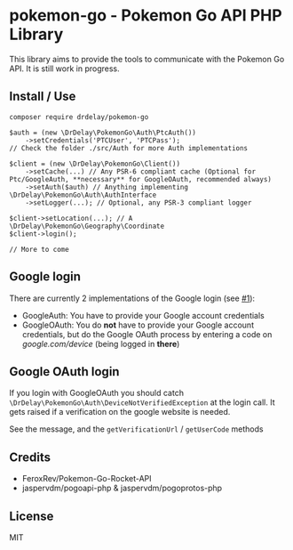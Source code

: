 # pokemon-go - Pokemon Go API PHP Library
This library aims to provide the tools to communicate with the Pokemon Go API.
It is still work in progress.

Install / Use
-------------
`composer require drdelay/pokemon-go`
```
$auth = (new \DrDelay\PokemonGo\Auth\PtcAuth())
    ->setCredentials('PTCUser', 'PTCPass');
// Check the folder ./src/Auth for more Auth implementations

$client = (new \DrDelay\PokemonGo\Client())
    ->setCache(...) // Any PSR-6 compliant cache (Optional for Ptc/GoogleAuth, **necessary** for GoogleOAuth, recommended always)
    ->setAuth($auth) // Anything implementing \DrDelay\PokemonGo\Auth\AuthInterface
    ->setLogger(...); // Optional, any PSR-3 compliant logger

$client->setLocation(...); // A \DrDelay\PokemonGo\Geography\Coordinate
$client->login();

// More to come
```

Google login
------------
There are currently 2 implementations of the Google login (see [#1](https://github.com/DrDelay/pokemon-go/pull/1)):
* GoogleAuth: You have to provide your Google account credentials
* GoogleOAuth: You do **not** have to provide your Google account credentials, but do the Google OAuth process by entering a code on *google.com/device* (being logged in **there**)

Google OAuth login
------------------
If you login with GoogleOAuth you should catch `\DrDelay\PokemonGo\Auth\DeviceNotVerifiedException` at the login call. It gets raised if a verification on the google website is needed.

See the message, and the `getVerificationUrl` / `getUserCode` methods

Credits
-------
* FeroxRev/Pokemon-Go-Rocket-API
* jaspervdm/pogoapi-php & jaspervdm/pogoprotos-php

License
-------
MIT
